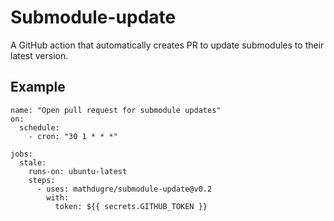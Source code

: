 # Submodule-update
A GitHub action that automatically creates PR to update submodules to their latest version.

## Example
```
name: "Open pull request for submodule updates"
on:
  schedule:
    - cron: "30 1 * * *"

jobs:
  stale:
    runs-on: ubuntu-latest
    steps:
      - uses: mathdugre/submodule-update@v0.2
        with:
          token: ${{ secrets.GITHUB_TOKEN }}
```
